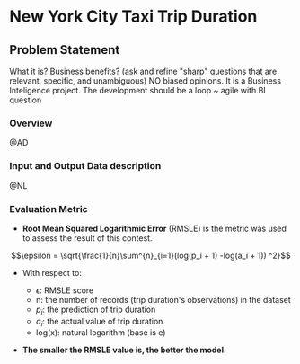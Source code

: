 # New York City Taxi Trip Duration

## Problem Statement
What it is?
Business benefits?
(ask and refine "sharp" questions that are relevant, specific, and unambiguous) NO biased opinions. It is a Business Inteligence project. The development should be a loop ~ agile with BI question

### Overview
 @AD
 
### Input and Output Data description
@NL

### Evaluation Metric
- **Root Mean Squared Logarithmic Error** (RMSLE) is the metric was used to assess the result of this contest.

$$\epsilon = \sqrt{\frac{1}{n}\sum^{n}_{i=1}(log(p_i + 1) -log(a_i + 1)) ^2}$$

* With respect to:
    * $\epsilon$: RMSLE score
    * n: the number of records (trip duration's observations) in the dataset
    * $p_i$: the prediction of trip duration
    * $a_i$: the actual value of trip duration
    * log(x): natural logarithm (base is e)

* **The smaller the RMSLE value is, the better the model**.
